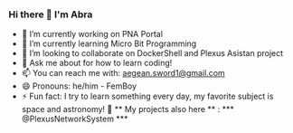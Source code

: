 ### Hi there 👋 I'm Abra

- 🔭 I’m currently working on PNA Portal
- 🌱 I’m currently learning Micro Bit Programming
- 👯 I’m looking to collaborate on DockerShell and Plexus Asistan project
- 💬 Ask me about for how to learn coding!
- 📫 You can reach me with: aegean.sword1@gmail.com
- 😄 Pronouns: he/him - FemBoy
- ⚡ Fun fact: I try to learn something every day, my favorite subject is space and astronomy! 🌌
** My projects also here ** : *** @PlexusNetworkSystem ***
